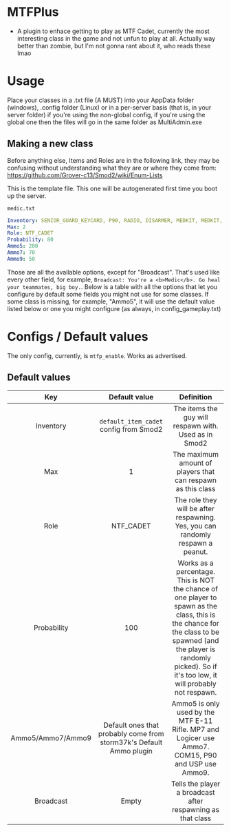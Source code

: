 # MTFPlus
* A plugin to enhace getting to play as MTF Cadet, currently the most interesting class in the game and not unfun to play at all. Actually way better than zombie, but I'm not gonna rant about it, who reads these lmao

# Usage

Place your classes in a .txt file (A MUST) into your AppData folder (windows), .config folder (Linux) or in a per-server basis (that is, in your server folder) if you're using the non-global config, if you're using the global one then the files will go in the same folder as MultiAdmin.exe

## Making a new class

Before anything else, Items and Roles are in the following link, they may be confusing without understanding what they are or where they come from: https://github.com/Grover-c13/Smod2/wiki/Enum-Lists

This is the template file. This one will be autogenerated first time you boot up the server.

`medic.txt`
```yaml
Inventory: SENIOR_GUARD_KEYCARD, P90, RADIO, DISARMER, MEDKIT, MEDKIT, MEDKIT, MEDKIT
Max: 2
Role: NTF_CADET
Probability: 80
Ammo5: 200
Ammo7: 70
Ammo9: 50
```
Those are all the available options, except for "Broadcast". That's used like every other field, for example, `Broadcast: You're a <b>Medic</b>. Go heal your teammates, big boy.`. Below is a table with all the options that let you configure by default some fields you might not use for some classes. If some class is missing, for example, "Ammo5", it will use the default value listed below or one you might configure (as always, in config_gameplay.txt)

# Configs / Default values
The only config, currently, is `mtfp_enable`. Works as advertised.

## Default values
| Key | Default value | Definition |
|:-----------------:|:-------------------------------------------------------------------:|:------------------------------------------------------------------------------------------------------------------------------------------------------------------------------------------------------------------------:
| Inventory | `default_item_cadet` config from Smod2 | The items the guy will respawn with. Used as in Smod2 |
| Max | 1 | The maximum amount of players that can respawn as this class |
| Role | NTF_CADET | The role they will be after respawning. Yes, you can randomly respawn a peanut. |
| Probability | 100 | Works as a percentage. This is NOT the chance of one player to spawn as the class, this is the chance for the class to be spawned (and the player is randomly picked). So if it's too low, it will probably not respawn. |
| Ammo5/Ammo7/Ammo9 | Default ones that probably come from storm37k's Default Ammo plugin | Ammo5 is only used by the MTF E-11 Rifle. MP7 and Logicer use Ammo7.  COM15, P90 and USP use Ammo9. |
| Broadcast | Empty | Tells the player a broadcast after respawning as that class |
